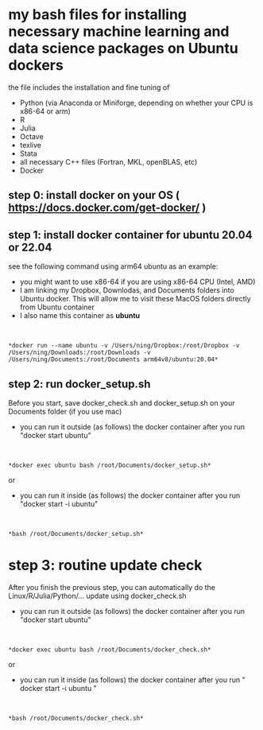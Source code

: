 # my bash files for installing necessary machine learning and data science packages on Ubuntu dockers

the file includes the installation and fine tuning of 

* Python (via Anaconda or Miniforge, depending on whether your CPU is x86-64 or arm) 
* R
* Julia
* Octave
* texlive
* Stata
* all necessary C++ files (Fortran, MKL, openBLAS, etc)
* Docker 


## step 0: install docker on your OS ( https://docs.docker.com/get-docker/ )
## step 1: install docker container for ubuntu 20.04 or 22.04 

see the following command using arm64 ubuntu as an example:

* you might want to use x86-64 if you are using x86-64 CPU (Intel, AMD)
* I am linking my Dropbox, Downlodas, and Documents folders into Ubuntu docker. This will allow me to visit these MacOS folders directly from Ubuntu container
* I also name this container as **ubuntu**

<br>

    *docker run --name ubuntu -v /Users/ning/Dropbox:/root/Dropbox -v /Users/ning/Downloads:/root/Downloads -v /Users/ning/Documents:/root/Documents arm64v8/ubuntu:20.04*

## step 2: run docker_setup.sh

Before you start, save docker_check.sh and docker_setup.sh on your Documents folder (if you use mac)

* you can run it outside (as follows) the docker container after you run "docker start ubuntu" 

<br>

    *docker exec ubuntu bash /root/Documents/docker_setup.sh*

or 

* you can run it inside (as follows) the docker container after you run "docker start -i ubuntu" 

<br>

    *bash /root/Documents/docker_setup.sh*

# step 3: routine update check

After you finish the previous step, you can automatically do the Linux/R/Julia/Python/... update using docker_check.sh

* you can run it outside (as follows) the docker container after you run "docker start ubuntu" 

<br>

    *docker exec ubuntu bash /root/Documents/docker_check.sh*

or 

* you can run it inside (as follows) the docker container after you run " docker start -i ubuntu " 
  
<br>

    *bash /root/Documents/docker_check.sh*
